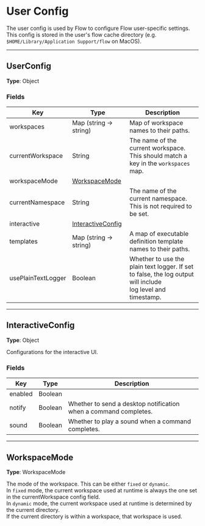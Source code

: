 
[comment]: # (Documentation autogenerated by docsgen. Do not edit directly.)

# User Config

The user config is used by Flow to configure Flow user-specific settings.
This config is stored in the user's flow cache directory (e.g. `$HOME/Library/Application Support/flow` on MacOS). 


-------

## UserConfig

**Type**: Object



### Fields

| Key | Type | Description |
| ---- | ---- | ----------- |
| workspaces | Map (string -> string) | Map of workspace names to their paths. |
| currentWorkspace | String | The name of the current workspace. This should match a key in the `workspaces` map. |
| workspaceMode | [WorkspaceMode](#WorkspaceMode) |  |
| currentNamespace | String | The name of the current namespace. This is not required to be set. |
| interactive | [InteractiveConfig](#InteractiveConfig) |  |
| templates | Map (string -> string) | A map of executable definition template names to their paths. |
| usePlainTextLogger | Boolean | Whether to use the plain text logger. If set to false, the log output will include<br>log level and timestamp. |


-------
## InteractiveConfig

**Type**: Object

Configurations for the interactive UI.

### Fields

| Key | Type | Description |
| ---- | ---- | ----------- |
| enabled | Boolean |  |
| notify | Boolean | Whether to send a desktop notification when a command completes. |
| sound | Boolean | Whether to play a sound when a command completes. |


-------
## WorkspaceMode

**Type**: WorkspaceMode

The mode of the workspace. This can be either `fixed` or `dynamic`.<br>In `fixed` mode, the current workspace used at runtime is always the one set in the currentWorkspace config field.<br>In `dynamic` mode, the current workspace used at runtime is determined by the current directory.<br>If the current directory is within a workspace, that workspace is used.



